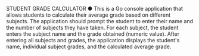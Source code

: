 STUDENT GRADE CALCULATOR
●	This is a Go console application that allows students to calculate their average grade based on different subjects. 
The application should prompt the student to enter their name and the number of subjects they have taken. 
For each subject, the student enters the subject name and the grade obtained (numeric value). 
After entering all subjects and grades, the application displays the student's name, individual subject grades, and the calculated average grade.
